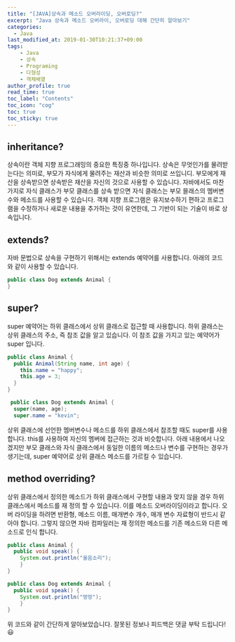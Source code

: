```yaml
---
title: "[JAVA]상속과 메소드 오버라이딩, 오버로딩?"
excerpt: "Java 상속과 메소드 오버라이, 오버로딩 대해 간단히 알아보기"
categories: 
  - Java
last_modified_at: 2019-01-30T10:21:37+09:00
tags: 
    - Java
    - 상속
    - Programing
    - 다형성
    - 객체배열
author_profile: true
read_time: true
toc_label: "Contents" 
toc_icon: "cog" 
toc: true
toc_sticky: true
---
```


## inheritance?
상속이란 객체 지향 프로그래밍의 중요한 특징중 하나입니다. 상속은 무엇인가를 물려받는다는 의미로, 부모가 자식에게 물려주는 재산과 비슷한 의미로 쓰입니디.
부모에게 재산을 상속받으면 상속받은 재산을 자신의 것으로 사용할 수 있습니다. 자바에서도 마찬가지로 자식 클래스가 부모 클래스를 상속 받으면 
자식 클래스는 부모 믈래스의 멤버변수와 메소드를 사용할 수 있습니다. 객체 지향 프로그램은 유지보수하기 편하고 프로그램을 수정하거나 새로운 내용을 추가하는 것이 유연한데,
그 기반이 되는 기술이 바로 상속입니다.

## extends?
자바 문법으로 상속을 구현하기 위해서는 extends 예약어를 사용합니다. 아래의 코드와 같이 사용할 수 있습니다.


```java
public class Dog extends Animal {
}
```


## super?
super 예약어는 하위 클래스에서 상위 클래스로 접근할 때 사용합니다. 하위 클래스는 상위 클래스의 주소, 즉 참조 값을 알고 있습니다.
이 참조 값을 가지고 있는 예약어가 super 입니다. 

```java
public class Animal {
  public Animal(String name, int age) {
    this.name = "happy";
    this.age = 3;
  }
}
```
```java
 public class Dog extends Animal {
  super(name, age);
  super.name = "kevin";
```
상위 클래스에 선언한 멤버변수나 메소드를 하위 클래스에서 참조할 때도 super를 사용합니다. this를 사용하여 자신의 멤버에 접근하는 것과 비슷합니다.
아래 내용에서 나오겠지만 부모 클래스와 자식 클래스에서 동일한 이름의 메소드나 변수를 구현하는 경우가 생기는데, super 예약어로 상위 클래스 메소드를 가르킬 수 있습니다.


## method overriding?
상위 클래스에서 정의한 메소드가 하위 클래스에서 구현할 내용과 맞지 않을 경우 하위 클래스에서 메소드를 재 정의 할 수 있습니다. 이를 메소드 오버라이딩이라고 합니다.
오버 라이딩을 하려면 반환형, 메소드 이름, 매개변수 개수, 매개 변수 자료형이 반드시 같아야 합니다. 그렇지 않으면 자바 컴파일러는 재 정의한 메소드를 기존 메소드와 다른 메소드로 인식 합니다. 

```java
public class Animal {
  public void speak() {
    System.out.println("울음소리");
    }
}
```
```java
public class Dog extends Animal {
  public void speak() {
    System.out.println("멍멍");
    }
}
```

위 코드와 같이 간단하게 알아보았습니다. 잘못된 정보나 피드백은 댓글 부탁 드립니다!😃
